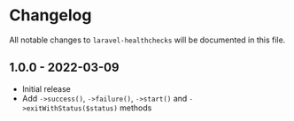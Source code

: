 # Changelog

All notable changes to `laravel-healthchecks` will be documented in this file.

## 1.0.0 - 2022-03-09

- Initial release
- Add `->success()`, `->failure()`, `->start()` and `->exitWithStatus($status)` methods
